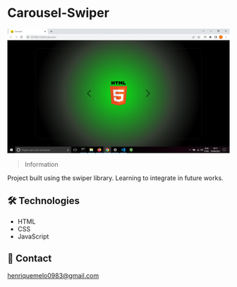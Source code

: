 # Carousel-Swiper

![preview](assets/preview-readme.png)

> Information

Project built using the swiper library. Learning to integrate in future works.

## 🛠 Technologies

- HTML
- CSS
- JavaScript

## 💛 Contact

henriquemelo0983@gmail.com